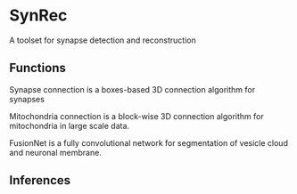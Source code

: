 # SynRec
A toolset for synapse detection and reconstruction
## Functions
Synapse connection is a boxes-based 3D connection algorithm for synapses

Mitochondria connection is a block-wise 3D connection algorithm for mitochondria in large scale data.

FusionNet is a fully convolutional network for segmentation of vesicle cloud and neuronal membrane.
## Inferences
